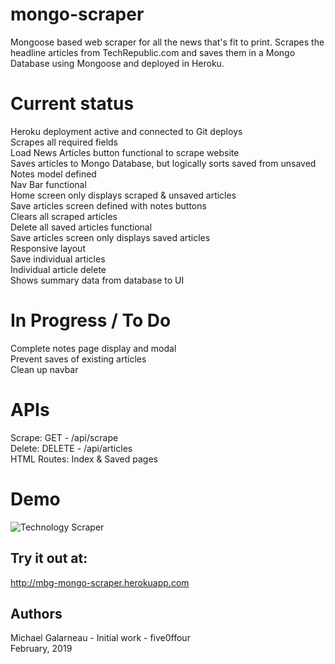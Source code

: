 # mongo-scraper  
Mongoose based web scraper for all the news that's fit to print.  Scrapes the headline articles from TechRepublic.com and saves them in a Mongo Database using Mongoose and deployed in Heroku.  
  
# Current status  
Heroku deployment active and connected to Git deploys      
Scrapes all required fields  
Load News Articles button functional to scrape website    
Saves articles to Mongo Database, but logically sorts saved from unsaved  
Notes model defined    
Nav Bar functional  
Home screen only displays scraped & unsaved articles  
Save articles screen defined with notes buttons  
Clears all scraped articles  
Delete all saved articles functional  
Save articles screen only displays saved articles  
Responsive layout  
Save individual articles  
Individual article delete  
Shows summary data from database to UI  
  
# In Progress / To Do  
Complete notes page display and modal   
Prevent saves of existing articles  
Clean up navbar  
  
# APIs 
Scrape:  GET - /api/scrape  
Delete:  DELETE - /api/articles  
HTML Routes:  Index & Saved pages  

# Demo
![Technology Scraper](./public/images/mongo-scraper.gif)  

## Try it out at:    
http://mbg-mongo-scraper.herokuapp.com

## Authors    
Michael Galarneau - Initial work - five0ffour  
February, 2019  

